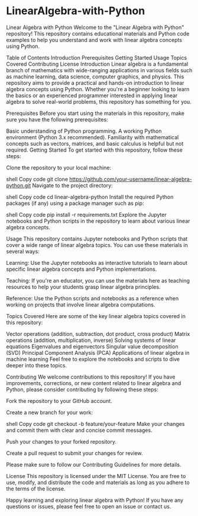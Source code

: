 # LinearAlgebra-with-Python
Linear Algebra with Python
Welcome to the "Linear Algebra with Python" repository! This repository contains educational materials and Python code examples to help you understand and work with linear algebra concepts using Python.

Table of Contents
Introduction
Prerequisites
Getting Started
Usage
Topics Covered
Contributing
License
Introduction
Linear algebra is a fundamental branch of mathematics with wide-ranging applications in various fields such as machine learning, data science, computer graphics, and physics. This repository aims to provide a practical and hands-on introduction to linear algebra concepts using Python. Whether you're a beginner looking to learn the basics or an experienced programmer interested in applying linear algebra to solve real-world problems, this repository has something for you.

Prerequisites
Before you start using the materials in this repository, make sure you have the following prerequisites:

Basic understanding of Python programming.
A working Python environment (Python 3.x recommended).
Familiarity with mathematical concepts such as vectors, matrices, and basic calculus is helpful but not required.
Getting Started
To get started with this repository, follow these steps:

Clone the repository to your local machine:

shell
Copy code
git clone https://github.com/your-username/linear-algebra-python.git
Navigate to the project directory:

shell
Copy code
cd linear-algebra-python
Install the required Python packages (if any) using a package manager such as pip:

shell
Copy code
pip install -r requirements.txt
Explore the Jupyter notebooks and Python scripts in the repository to learn about various linear algebra concepts.

Usage
This repository contains Jupyter notebooks and Python scripts that cover a wide range of linear algebra topics. You can use these materials in several ways:

Learning: Use the Jupyter notebooks as interactive tutorials to learn about specific linear algebra concepts and Python implementations.

Teaching: If you're an educator, you can use the materials here as teaching resources to help your students grasp linear algebra principles.

Reference: Use the Python scripts and notebooks as a reference when working on projects that involve linear algebra computations.

Topics Covered
Here are some of the key linear algebra topics covered in this repository:

Vector operations (addition, subtraction, dot product, cross product)
Matrix operations (addition, multiplication, inverse)
Solving systems of linear equations
Eigenvalues and eigenvectors
Singular value decomposition (SVD)
Principal Component Analysis (PCA)
Applications of linear algebra in machine learning
Feel free to explore the notebooks and scripts to dive deeper into these topics.

Contributing
We welcome contributions to this repository! If you have improvements, corrections, or new content related to linear algebra and Python, please consider contributing by following these steps:

Fork the repository to your GitHub account.

Create a new branch for your work:

shell
Copy code
git checkout -b feature/your-feature
Make your changes and commit them with clear and concise commit messages.

Push your changes to your forked repository.

Create a pull request to submit your changes for review.

Please make sure to follow our Contributing Guidelines for more details.

License
This repository is licensed under the MIT License. You are free to use, modify, and distribute the code and materials as long as you adhere to the terms of the license.

Happy learning and exploring linear algebra with Python! If you have any questions or issues, please feel free to open an issue or contact us.
